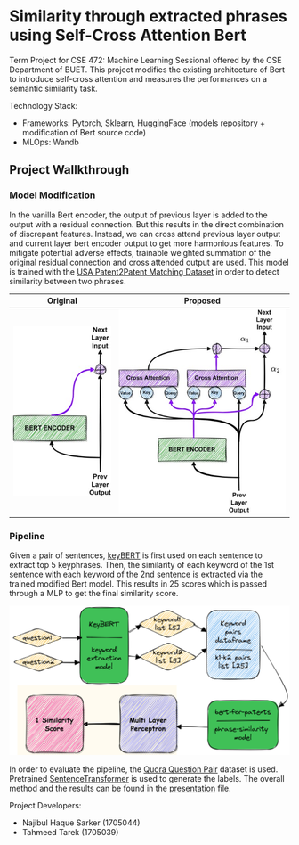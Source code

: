# Similarity through extracted phrases using Self-Cross Attention Bert

Term Project for CSE 472: Machine Learning Sessional offered by the CSE Department of BUET.
This project modifies the existing architecture of Bert to introduce self-cross attention and measures the performances on a semantic similarity task.  

Technology Stack:
- Frameworks: Pytorch, Sklearn, HuggingFace (models repository + modification of Bert source code)
- MLOps: Wandb


## Project Wallkthrough
### Model Modification
In the vanilla Bert encoder, the output of previous layer is added to the output with a residual connection. But this results in the direct combination of discrepant features. Instead, we can cross attend previous layer output and current layer bert encoder output to get more harmonious features. To mitigate potential adverse effects, trainable weighted summation of the original residual connection and cross attended output are used. This model is trained with the [USA Patent2Patent Matching Dataset](https://www.kaggle.com/competitions/us-patent-phrase-to-phrase-matching) in order to detect similarity between two phrases.


| Original             |  Proposed |
:-------------------------:|:-------------------------:
![](Assets/original.jpg)  |  ![](Assets/attention.jpg)


### Pipeline
Given a pair of sentences, [keyBERT](https://github.com/MaartenGr/KeyBERT
) is first used on each sentence to extract top 5 keyphrases. Then, the similarity of each keyword of the 1st sentence with each keyword of the 2nd sentence is extracted via the trained modified Bert model. This results in 25 scores which is passed through a MLP to get the final similarity score. 

![](Assets/pipeline.png)

In order to evaluate the pipeline, the [Quora Question Pair](https://www.kaggle.com/datasets/quora/question-pairs-dataset) dataset is used. Pretrained [SentenceTransformer](https://www.sbert.net/docs/pretrained_models.html) is used to generate the labels. The overall method and the results can be found in the [presentation](Final_Presetnation.pptx) file.



Project Developers:
- Najibul Haque Sarker (1705044)
- Tahmeed Tarek (1705039)